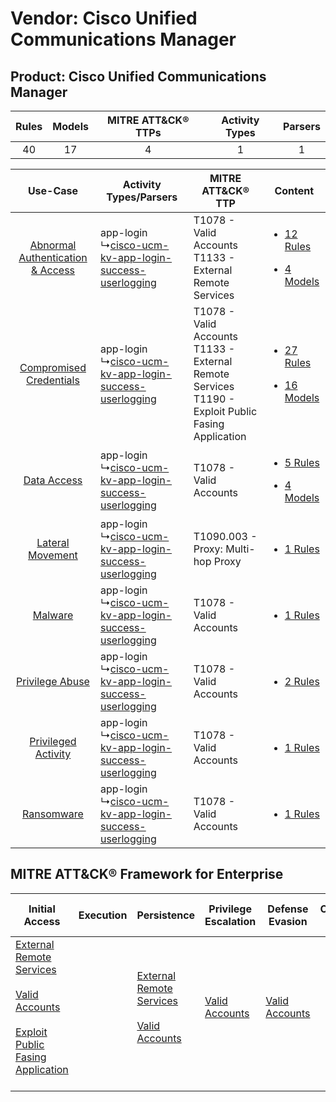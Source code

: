 Vendor: Cisco Unified Communications Manager
============================================
Product: Cisco Unified Communications Manager
---------------------------------------------
| Rules | Models | MITRE ATT&CK® TTPs | Activity Types | Parsers |
|:-----:|:------:|:------------------:|:--------------:|:-------:|
|  40   |   17   |         4          |       1        |    1    |

|    Use-Case    | Activity Types/Parsers    | MITRE ATT&CK® TTP    | Content    |
|:----:| ---- | ---- | ---- |
| [Abnormal Authentication & Access](../../../UseCases/uc_abnormal_authentication_&_access.md) |  app-login<br> ↳[cisco-ucm-kv-app-login-success-userlogging](Ps/pC_ciscoucmkvapploginsuccessuserlogging.md)<br> | T1078 - Valid Accounts<br>T1133 - External Remote Services<br>    | [<ul><li>12 Rules</li></ul><ul><li>4 Models</li></ul>](RM/r_m_cisco_unified_communications_manager_cisco_unified_communications_manager_Abnormal_Authentication_&_Access.md) |
|          [Compromised Credentials](../../../UseCases/uc_compromised_credentials.md)          |  app-login<br> ↳[cisco-ucm-kv-app-login-success-userlogging](Ps/pC_ciscoucmkvapploginsuccessuserlogging.md)<br> | T1078 - Valid Accounts<br>T1133 - External Remote Services<br>T1190 - Exploit Public Fasing Application<br> | [<ul><li>27 Rules</li></ul><ul><li>16 Models</li></ul>](RM/r_m_cisco_unified_communications_manager_cisco_unified_communications_manager_Compromised_Credentials.md)         |
|    [Data Access](../../../UseCases/uc_data_access.md)    |  app-login<br> ↳[cisco-ucm-kv-app-login-success-userlogging](Ps/pC_ciscoucmkvapploginsuccessuserlogging.md)<br> | T1078 - Valid Accounts<br>    | [<ul><li>5 Rules</li></ul><ul><li>4 Models</li></ul>](RM/r_m_cisco_unified_communications_manager_cisco_unified_communications_manager_Data_Access.md)    |
|    [Lateral Movement](../../../UseCases/uc_lateral_movement.md)    |  app-login<br> ↳[cisco-ucm-kv-app-login-success-userlogging](Ps/pC_ciscoucmkvapploginsuccessuserlogging.md)<br> | T1090.003 - Proxy: Multi-hop Proxy<br>    | [<ul><li>1 Rules</li></ul>](RM/r_m_cisco_unified_communications_manager_cisco_unified_communications_manager_Lateral_Movement.md)    |
|    [Malware](../../../UseCases/uc_malware.md)    |  app-login<br> ↳[cisco-ucm-kv-app-login-success-userlogging](Ps/pC_ciscoucmkvapploginsuccessuserlogging.md)<br> | T1078 - Valid Accounts<br>    | [<ul><li>1 Rules</li></ul>](RM/r_m_cisco_unified_communications_manager_cisco_unified_communications_manager_Malware.md)    |
|    [Privilege Abuse](../../../UseCases/uc_privilege_abuse.md)    |  app-login<br> ↳[cisco-ucm-kv-app-login-success-userlogging](Ps/pC_ciscoucmkvapploginsuccessuserlogging.md)<br> | T1078 - Valid Accounts<br>    | [<ul><li>2 Rules</li></ul>](RM/r_m_cisco_unified_communications_manager_cisco_unified_communications_manager_Privilege_Abuse.md)    |
|    [Privileged Activity](../../../UseCases/uc_privileged_activity.md)    |  app-login<br> ↳[cisco-ucm-kv-app-login-success-userlogging](Ps/pC_ciscoucmkvapploginsuccessuserlogging.md)<br> | T1078 - Valid Accounts<br>    | [<ul><li>1 Rules</li></ul>](RM/r_m_cisco_unified_communications_manager_cisco_unified_communications_manager_Privileged_Activity.md)    |
|    [Ransomware](../../../UseCases/uc_ransomware.md)    |  app-login<br> ↳[cisco-ucm-kv-app-login-success-userlogging](Ps/pC_ciscoucmkvapploginsuccessuserlogging.md)<br> | T1078 - Valid Accounts<br>    | [<ul><li>1 Rules</li></ul>](RM/r_m_cisco_unified_communications_manager_cisco_unified_communications_manager_Ransomware.md)    |

MITRE ATT&CK® Framework for Enterprise
--------------------------------------
| Initial Access                                                                                                                                                                                                                         | Execution | Persistence                                                                                                                                      | Privilege Escalation                                                | Defense Evasion                                                     | Credential Access | Discovery | Lateral Movement | Collection | Command and Control                                                                                                                       | Exfiltration | Impact |
| -------------------------------------------------------------------------------------------------------------------------------------------------------------------------------------------------------------------------------------- | --------- | ------------------------------------------------------------------------------------------------------------------------------------------------ | ------------------------------------------------------------------- | ------------------------------------------------------------------- | ----------------- | --------- | ---------------- | ---------- | ----------------------------------------------------------------------------------------------------------------------------------------- | ------------ | ------ |
| [External Remote Services](https://attack.mitre.org/techniques/T1133)<br><br>[Valid Accounts](https://attack.mitre.org/techniques/T1078)<br><br>[Exploit Public Fasing Application](https://attack.mitre.org/techniques/T1190)<br><br> |           | [External Remote Services](https://attack.mitre.org/techniques/T1133)<br><br>[Valid Accounts](https://attack.mitre.org/techniques/T1078)<br><br> | [Valid Accounts](https://attack.mitre.org/techniques/T1078)<br><br> | [Valid Accounts](https://attack.mitre.org/techniques/T1078)<br><br> |                   |           |                  |            | [Proxy: Multi-hop Proxy](https://attack.mitre.org/techniques/T1090/003)<br><br>[Proxy](https://attack.mitre.org/techniques/T1090)<br><br> |              |        |